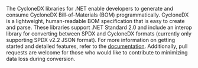 The CycloneDX libraries for .NET enable developers to generate and consume
CycloneDX Bill-of-Materials (BOM) programmatically. CycloneDX is a lightweight,
human-readable BOM specification that is easy to create and parse. These libraries
support .NET Standard 2.0 and include an interop library for converting between
SPDX and CycloneDX formats (currently only supporting SPDX v2.2 JSON format).
For more information on getting started and detailed features, refer to the [documentation](https://cyclonedx.github.io/cyclonedx-dotnet-library/).
Additionally, pull requests are welcome for those who would like to contribute
to minimizing data loss during conversion.
